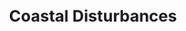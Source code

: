 ---
layout: productions
title: Coastal Disturbances
year: 1989
featured_image: 
image_credit: 
image_alt:
image_caption:
category: 
Theatre: Jacksonville Actors Theatre
cast:
crew:
  Director: Michael Lipp
external_links:
---